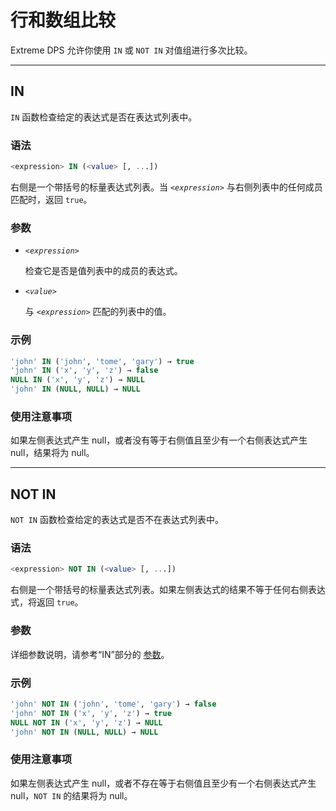 # 行和数组比较

Extreme DPS 允许你使用 `IN` 或 `NOT IN` 对值组进行多次比较。

---

## IN

`IN` 函数检查给定的表达式是否在表达式列表中。

### 语法

```sql
<expression> IN (<value> [, ...])
```

右侧是一个带括号的标量表达式列表。当 *`<expression>`* 与右侧列表中的任何成员匹配时，返回 `true`。

### 参数

- *`<expression>`*

    检查它是否是值列表中的成员的表达式。

- *`<value>`*

    与 *`<expression>`* 匹配的列表中的值。


### 示例

```sql
'john' IN ('john', 'tome', 'gary') → true
'john' IN ('x', 'y', 'z') → false
NULL IN ('x', 'y', 'z') → NULL
'john' IN (NULL, NULL) → NULL
```

### 使用注意事项

如果左侧表达式产生 null，或者没有等于右侧值且至少有一个右侧表达式产生 null，结果将为 null。

---

## NOT IN

`NOT IN` 函数检查给定的表达式是否不在表达式列表中。

### 语法

```sql
<expression> NOT IN (<value> [, ...])
```

右侧是一个带括号的标量表达式列表。如果左侧表达式的结果不等于任何右侧表达式，将返回 `true`。

### 参数

详细参数说明，请参考“IN”部分的 [参数](#参数)。

### 示例

```sql
'john' NOT IN ('john', 'tome', 'gary') → false
'john' NOT IN ('x', 'y', 'z') → true
NULL NOT IN ('x', 'y', 'z') → NULL
'john' NOT IN (NULL, NULL) → NULL
```

### 使用注意事项

如果左侧表达式产生 null，或者不存在等于右侧值且至少有一个右侧表达式产生 null，`NOT IN` 的结果将为 null。
